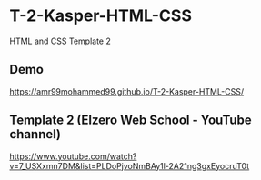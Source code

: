# T-2-Kasper-HTML-CSS
HTML and CSS Template 2

## Demo
https://amr99mohammed99.github.io/T-2-Kasper-HTML-CSS/

## Template 2 (Elzero Web School - YouTube channel)
https://www.youtube.com/watch?v=7_USXxmn7DM&list=PLDoPjvoNmBAy1l-2A21ng3gxEyocruT0t
